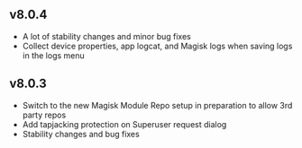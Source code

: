 ## v8.0.4

- A lot of stability changes and minor bug fixes
- Collect device properties, app logcat, and Magisk logs when saving logs in the logs menu

## v8.0.3

- Switch to the new Magisk Module Repo setup in preparation to allow 3rd party repos
- Add tapjacking protection on Superuser request dialog
- Stability changes and bug fixes
